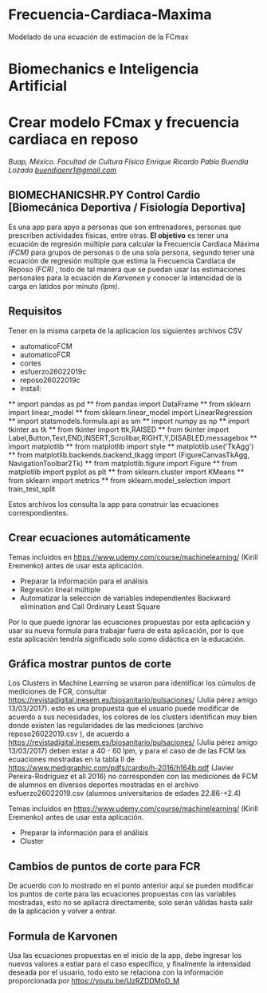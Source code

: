 # Frecuencia-Cardiaca-Maxima
Modelado de una ecuación de estimación de la FCmax

# Biomechanics e Inteligencia Artificial   
# Crear modelo FCmax y frecuencia cardiaca en reposo
*Buap, México. Facultad de Cultura Física*
*Enrique Ricardo Pablo Buendia Lozada <buendiaenr1@gmail.com>*

## BIOMECHANICSHR.PY      Control Cardio       [Biomecánica Deportiva / Fisiología Deportiva]
Es una app para apyo a personas que son entrenadores, personas que prescriben actividades físicas, entre otras. 
**El objetivo** es tener una ecuación de regresión múltiple para calcular la Frecuencia Cardiaca Máxima *(FCM)* 
para grupos de personas o de una sola persona, segundo tener una ecuación de regresión múltiple que estima la
Frecuencia Cardiaca de Reposo *(FCR)* , todo de tal manera que se puedan usar las estimaciones personales para
la ecuación de *Karvonen* y conocer la intencidad de la carga en latidos por minuto *(lpm)*.

## Requisitos
Tener en la misma carpeta de la aplicacion los siguientes archivos CSV
- automaticoFCM
- automaticoFCR
- cortes
- esfuerzo26022019c
- reposo26022019c
- Install:

** import pandas as pd
** from pandas import DataFrame
** from sklearn import linear_model
** from sklearn.linear_model import LinearRegression
** import statsmodels.formula.api as sm
** import numpy as np
** import tkinter as tk
** from tkinter import ttk,RAISED
** from tkinter import Label,Button,Text,END,INSERT,Scrollbar,RIGHT,Y,DISABLED,messagebox
** import matplotlib
** from matplotlib import style
** matplotlib.use('TkAgg')
** from matplotlib.backends.backend_tkagg import (FigureCanvasTkAgg, NavigationToolbar2Tk)
** from matplotlib.figure import Figure
** from matplotlib import pyplot as plt
** from sklearn.cluster import KMeans
** from sklearn import metrics
** from sklearn.model_selection import train_test_split

Estos archivos los consulta la app para construir las ecuaciones correspondientes.

## Crear ecuaciones automáticamente
Temas incluidos en https://www.udemy.com/course/machinelearning/ (Kirill Eremenko) antes de usar esta aplicación.
- Preparar la información para el análisis
- Regresión lineal múltiple
- Automatizar la selección de variables independientes Backward elimination and Call Ordinary Least Square

Por lo que puede ignorar las ecuaciones propuestas por esta aplicación y usar su nueva formula para trabajar
fuera de esta aplicación, por lo que esta aplicación tendría significado solo como didáctica en la educación.

## Gráfica mostrar puntos de corte
Los Clusters in Machine Learning se usaron para identificar los cúmulos de mediciones de FCR,
consultar https://revistadigital.inesem.es/biosanitario/pulsaciones/ (Julia pérez amigo 13/03/2017).
esto es una propuesta que el usuario puede modificar de acuerdo a sus necesidades, los colores de los clusters
identifican muy bien donde existen las regularidades de las mediciones (archivo reposo26022019.csv ), de acuerdo a 
https://revistadigital.inesem.es/biosanitario/pulsaciones/ (Julia pérez amigo 13/03/2017) deben estar a 40 - 60 lpm, y 
para el caso de de las FCM las ecuaciones mostradas en la tabla II de https://www.medigraphic.com/pdfs/cardio/h-2016/h164b.pdf 
(Javier Pereira-Rodríguez et all 2016) no corresponden con las mediciones de FCM de alumnos en diversos deportes
mostradas en el archivo esfuerzo26022019.csv (alumnos universitarios de edades 22.86-+2.4)

Temas incluidos en https://www.udemy.com/course/machinelearning/ (Kirill Eremenko) antes de usar esta aplicación.
- Preparar la información para el análisis
- Cluster

## Cambios de puntos de corte para FCR
De acuerdo con lo mostrado en el punto anterior aquí se pueden modificar los puntos de corte
para las ecuaciones propuestas con las variables mostradas, esto no se apliacrá directamente,
solo serán válidas hasta salir de la aplicación y volver a entrar.

## Formula de Karvonen
Usa las ecuaciones propuestas en el inicio de la app, debe ingresar los nuevos valores a estiar
para el caso específico, y finalmente la intensidad deseada por el usuario, todo esto se relaciona con
la información proporcionada por https://youtu.be/UzRZDDMoD_M 


